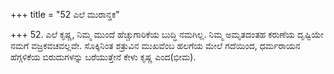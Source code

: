 +++
title = "52 ಎಲೆ ಮುರಾನ್ತಕ"

+++
52. ಎಲೆ ಕೃಷ್ಣ, ನಿಮ್ಮ ಮುಂದೆ  ಹೆಚ್ಚುಗಾರಿಕೆಯ ಬುದ್ಧಿ ನಮಗಿಲ್ಲ. ನಿಮ್ಮ ಅಮೃತದಂತಹ ಕರುಣೆಯ ದೃಷ್ಟಿಯೇ ನಮಗೆ ವಜ್ರಕವಚವಲ್ಲವೇ. ಸೊಕ್ಕಿನಿಂತ ಶತ್ರುವಿನ ಮುಖವೆಂಬ ಹಲಗೆಯ ಮೇಲೆ ಗದೆಯಿಂದ, ಧರ್ಮರಾಯನ ಹೆಗ್ಗಳಿಕೆಯ ಬಿರುದುಗಳನ್ನು ಬರೆಯುತ್ತೇನೆ ಕೇಳು ಕೃಷ್ಣ ಎಂದ(ಭೀಮ).
